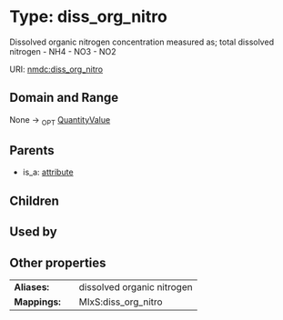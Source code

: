 
# Type: diss_org_nitro


Dissolved organic nitrogen concentration measured as; total dissolved nitrogen - NH4 - NO3 - NO2

URI: [nmdc:diss_org_nitro](https://microbiomedata/meta/diss_org_nitro)


## Domain and Range

None ->  <sub>OPT</sub> [QuantityValue](QuantityValue.md)

## Parents

 *  is_a: [attribute](attribute.md)

## Children


## Used by


## Other properties

|  |  |  |
| --- | --- | --- |
| **Aliases:** | | dissolved organic nitrogen |
| **Mappings:** | | MIxS:diss_org_nitro |

